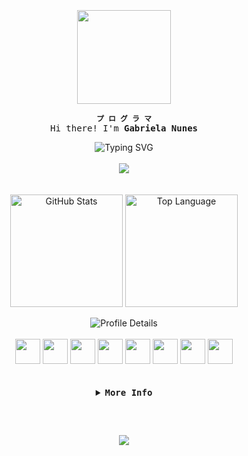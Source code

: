 <br>
<br>
<br>

<div align="center">
  <img align="center" height="150" src="https://imgur.com/aXIQLp8.png" />
</div>

<div align="center">
  
  <b>`プ ロ グ ラ マ`</b>
  <samp>
      <br>
      Hi there! I'm <b>Gabriela Nunes</b>
  </samp>
</div>

<div align="center" width="100%">
  <img src="https://readme-typing-svg.demolab.com?font=Iosevka&color=f4cd7c&width=900&size=22&center=true&lines=I+am+from+Brazil;I'm+a+student+of+Systems+Development;I'm+also+a+Developer;Be+welcome!" alt="Typing SVG"/>
</div>

<br>

<div align="center">
  <img src="https://img.shields.io/badge/gabi_♡-755b25?style=flat-square" />
</div>
      
<br>
<br>
      
<div align="center">
  <img height=180 align="center" alt="GitHub Stats" src="https://github-readme-stats-git-masterrstaa-rickstaa.vercel.app/api/?username=GabrielaNunes0&show_icons=true&count_private=true&rank_icon=github&theme=ayu-mirage&font=Iosevka"/>
  <img height=180 align="center" alt="Top Language" src="https://github-readme-stats-git-masterrstaa-rickstaa.vercel.app/api/top-langs/?username=GabrielaNunes0&layout=compact&font=Iosevka&langs_count=16&theme=ayu-mirage"/>
  <br>
  <br>
  <img align="center" alt="Profile Details" src="http://github-profile-summary-cards.vercel.app/api/cards/profile-details?username=GabrielaNunes0&theme=ayu_mirage"/>
</div>

<div align="center" style="display: inline_block"><br>
  <img width="40" src="https://cdn.jsdelivr.net/gh/devicons/devicon@latest/icons/java/java-original.svg" />
  <img width="40" src="https://cdn.jsdelivr.net/gh/devicons/devicon@latest/icons/javascript/javascript-original.svg" />
  <img width="40" src="https://cdn.jsdelivr.net/gh/devicons/devicon@latest/icons/html5/html5-original.svg" />
  <img width="40" src="https://cdn.jsdelivr.net/gh/devicons/devicon@latest/icons/css3/css3-original.svg" />
  <img width="40" src="https://cdn.jsdelivr.net/gh/devicons/devicon@latest/icons/react/react-original.svg" />
  <img width="40" src="https://cdn.jsdelivr.net/gh/devicons/devicon@latest/icons/git/git-original.svg" />
  <img width="40" src="https://cdn.jsdelivr.net/gh/devicons/devicon@latest/icons/python/python-original.svg" />
  <img width="40" src="https://cdn.jsdelivr.net/gh/devicons/devicon@latest/icons/figma/figma-original.svg" />
</div>

<br>
<br>

<details align="center">  
  <summary>
      <samp>
        <b>More Info</b>
      </samp>
  </summary>
  
<br>

##

<br>

<div align="center">
  <samp>
    <b>
      Contact me:
    </b>
  </samp>
  <br>
  <br>

  [![Gmail](https://img.shields.io/badge/Gmail-755b25?style=for-the-badge&logo=gmail&logoColor=fff)](mailto:gabrielanuniezz@gmail.com)
  [![Instagram](https://img.shields.io/badge/Instagram-755b25?style=for-the-badge&logo=instagram&logoColor=fff)](https://www.instagram.com/rootspecter12893)
  [![LinkedIn](https://img.shields.io/badge/LinkedIn-755b25?style=for-the-badge&logo=linkedin&logoColor=fff)](https://www.linkedin.com/in/gabriela-nunes-648950351)
  [![YouTube](https://img.shields.io/badge/YouTube-755b25?style=for-the-badge&logo=youtube&logoColor=fff)](https://www.youtube.com/@GabrielaNunes-DEV)
  
</div>

<div align="center">
  <p align="center">
      <samp>
        ♡ ⊹
        <a href="https://github.com/GabrielaNunes0">GitHub</a> ⊹
        <a href="https://www.youtube.com/@GabrielaNunes-DEV">YouTube</a>
      </samp>
  </p>
</div>
<br>

</details>

##

<br>

<div align="center">
  <p align="center"><img align="center" src="https://komarev.com/ghpvc/?username=GabrielaNunes0&abbreviated=true&style=flat-square&color=755b25" /></p> 
</div>

<br>
<br>
<br>
